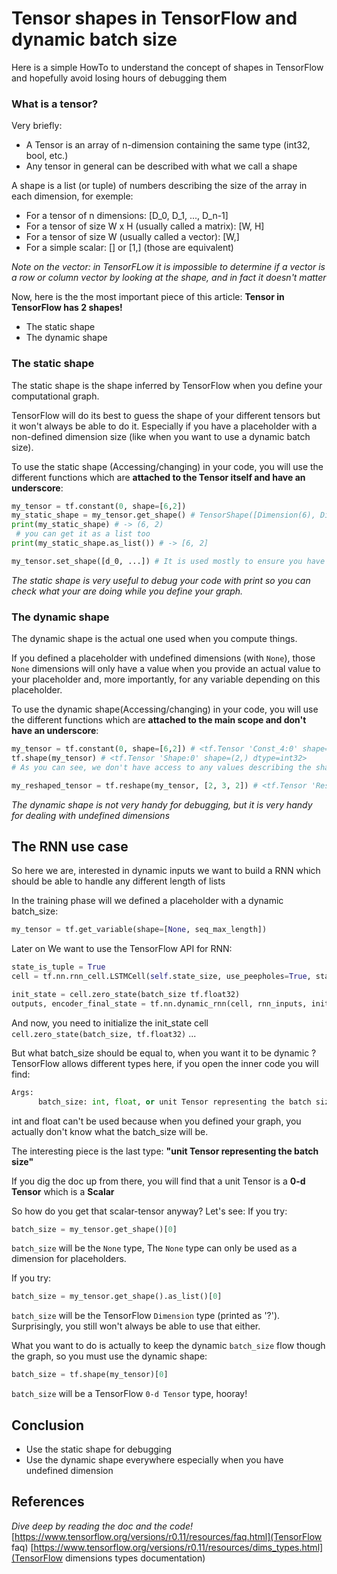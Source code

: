 # Tensor shapes in TensorFlow and dynamic batch size

Here is a simple HowTo to understand the concept of shapes in TensorFlow and hopefully avoid losing hours of debugging them

### What is a tensor?
Very briefly: 
- A Tensor is an array of n-dimension containing the same type (int32, bool, etc.)
- Any tensor in general can be described with what we call a shape

A shape is a list (or tuple) of numbers describing the size of the array in each dimension, for exemple:
- For a tensor of n dimensions: [D_0, D_1, ..., D_n-1] 
- For a tensor of size W x H (usually called a matrix): [W, H] 
- For a tensor of size W (usually called a vector): [W,]
- For a simple scalar: [] or [1,]  (those are equivalent)

*Note on the vector: in TensorFLow it is impossible to determine if a vector is a row or column vector by looking at the shape, and in fact it doesn't matter*

Now, here is the the most important piece of this article: **Tensor in TensorFlow has 2 shapes!**
- The static shape
- The dynamic shape

### The static shape
The static shape is the shape inferred by TensorFlow when you define your computational graph.

TensorFlow will do its best to guess the shape of your different tensors but it won't always be able to do it.
Especially if you have a placeholder with a non-defined dimension size (like when you want to use a dynamic batch size).

To use the static shape (Accessing/changing) in your code, you will use the different functions which are **attached to the Tensor itself and have an underscore**:
```python
my_tensor = tf.constant(0, shape=[6,2])
my_static_shape = my_tensor.get_shape() # TensorShape([Dimension(6), Dimension(2)])
print(my_static_shape) # -> (6, 2)
 # you can get it as a list too
print(my_static_shape.as_list()) # -> [6, 2]

my_tensor.set_shape([d_0, ...]) # It is used mostly to ensure you have a precise shape
```

*The static shape is very useful to debug your code with print so you can check what your are doing while you define your graph.*

### The dynamic shape
The dynamic shape is the actual one used when you compute things.

If you defined a placeholder with undefined dimensions (with `None`), those `None` dimensions will only have a value when you provide an actual value to your placeholder and, more importantly, for any variable depending on this placeholder.

To use the dynamic shape(Accessing/changing) in your code, you will use the different functions which are **attached to the main scope and don't have an underscore**:
```python
my_tensor = tf.constant(0, shape=[6,2]) # <tf.Tensor 'Const_4:0' shape=(5, 2) dtype=int32>
tf.shape(my_tensor) # <tf.Tensor 'Shape:0' shape=(2,) dtype=int32>
# As you can see, we don't have access to any values describing the shape

my_reshaped_tensor = tf.reshape(my_tensor, [2, 3, 2]) # <tf.Tensor 'Reshape_2:0' shape=(2, 3, 2) dtype=int32>
```

*The dynamic shape is not very handy for debugging, but it is very handy for dealing with undefined dimensions*

## The RNN use case
So here we are, interested in dynamic inputs we want to build a RNN which should be able to handle any different length of lists

In the training phase will we defined a placeholder with a dynamic batch_size:
```python
my_tensor = tf.get_variable(shape=[None, seq_max_length])
```

Later on We want to use the TensorFlow API for RNN:
```python
state_is_tuple = True
cell = tf.nn.rnn_cell.LSTMCell(self.state_size, use_peepholes=True, state_is_tuple=state_is_tuple)

init_state = cell.zero_state(batch_size tf.float32)
outputs, encoder_final_state = tf.nn.dynamic_rnn(cell, rnn_inputs, initial_state=init_state)
```
And now, you need to initialize the init_state cell `cell.zero_state(batch_size, tf.float32)` ...

But what batch_size should be equal to, when you want it to be dynamic ?
TensorFlow allows different types here, if you open the inner code you will find:
```python
Args:
      batch_size: int, float, or unit Tensor representing the batch size.
```
int and float can't be used because when you defined your graph, you actually don't know what the batch_size will be.

The interesting piece is the last type: **"unit Tensor representing the batch size"**

If you dig the doc up from there, you will find that a unit Tensor is a **0-d Tensor** which is a **Scalar**

So how do you get that scalar-tensor anyway? Let's see:
If you try:
```python
batch_size = my_tensor.get_shape()[0]
```
`batch_size` will be the `None` type, The `None` type can only be used as a dimension for placeholders.

If you try:
```python
batch_size = my_tensor.get_shape().as_list()[0]
```
`batch_size` will be the TensorFlow `Dimension` type (printed as '?'). Surprisingly, you still won't always be able to use that either.

What you want to do is actually to keep the dynamic `batch_size` flow though the graph, so you must use the dynamic shape:
```python
batch_size = tf.shape(my_tensor)[0]
```
`batch_size` will be a TensorFlow `0-d Tensor` type, hooray!

## Conclusion
- Use the static shape for debugging
- Use the dynamic shape everywhere especially when you have undefined dimension


## References
*Dive deep by reading the doc and the code!*
[https://www.tensorflow.org/versions/r0.11/resources/faq.html](TensorFlow faq)
[https://www.tensorflow.org/versions/r0.11/resources/dims_types.html](TensorFlow dimensions types documentation)
